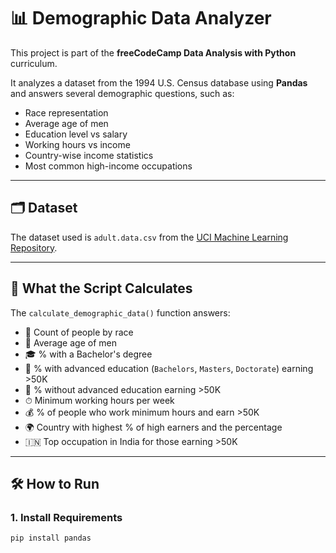 # 📊 Demographic Data Analyzer

This project is part of the **freeCodeCamp Data Analysis with Python** curriculum.

It analyzes a dataset from the 1994 U.S. Census database using **Pandas** and answers several demographic questions, such as:

- Race representation
- Average age of men
- Education level vs salary
- Working hours vs income
- Country-wise income statistics
- Most common high-income occupations

---

## 🗂 Dataset

The dataset used is `adult.data.csv` from the [UCI Machine Learning Repository](https://archive.ics.uci.edu/ml/datasets/adult).

---

## 🧠 What the Script Calculates

The `calculate_demographic_data()` function answers:

- 📌 Count of people by race
- 👨 Average age of men
- 🎓 % with a Bachelor's degree
- 🧠 % with advanced education (`Bachelors`, `Masters`, `Doctorate`) earning >50K
- 📘 % without advanced education earning >50K
- ⏱ Minimum working hours per week
- 💰 % of people who work minimum hours and earn >50K
- 🌍 Country with highest % of high earners and the percentage
- 🇮🇳 Top occupation in India for those earning >50K

---

## 🛠 How to Run

### 1. Install Requirements

```bash
pip install pandas
